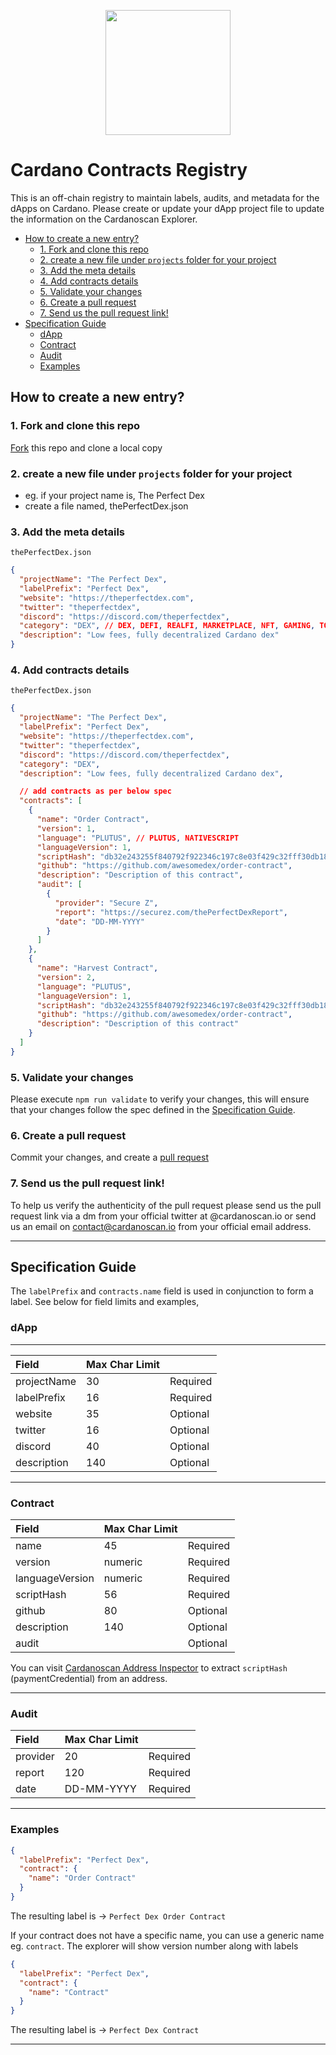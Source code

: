 <p align="center">
  <a href="https://strica.io/" target="_blank">
    <img src="https://docs.strica.io/images/logo.png" width="200">
  </a>
</p>

# Cardano Contracts Registry

This is an off-chain registry to maintain labels, audits, and metadata for the dApps on Cardano. Please create or update your dApp project file to update the information on the Cardanoscan Explorer.

- [How to create a new entry?](#how-to-create-a-new-entry-)
  + [1. Fork and clone this repo](#1-fork-and-clone-this-repo)
  + [2. create a new file under `projects` folder for your project](#2-create-a-new-file-under--projects--folder-for-your-project)
  + [3. Add the meta details](#3-add-the-meta-details)
  + [4. Add contracts details](#4-add-contracts-details)
  + [5. Validate your changes](#5-validate-your-changes)
  + [6. Create a pull request](#6-create-a-pull-request)
  + [7. Send us the pull request link!](#7-send-us-the-pull-request-link-)
- [Specification Guide](#specification-guide)
  + [dApp](#dapp)
  + [Contract](#contract)
  + [Audit](#audit)
  + [Examples](#examples)

## How to create a new entry?

### 1. Fork and clone this repo

[Fork](https://docs.github.com/en/github/getting-started-with-github/fork-a-repo) this repo and clone a local copy

### 2. create a new file under `projects` folder for your project

- eg. if your project name is, The Perfect Dex
- create a file named, thePerfectDex.json

### 3. Add the meta details

`thePerfectDex.json`

```json
{
  "projectName": "The Perfect Dex",
  "labelPrefix": "Perfect Dex",
  "website": "https://theperfectdex.com",
  "twitter": "theperfectdex",
  "discord": "https://discord.com/theperfectdex",
  "category": "DEX", // DEX, DEFI, REALFI, MARKETPLACE, NFT, GAMING, TOKEN, ORACLE
  "description": "Low fees, fully decentralized Cardano dex"
}
```

### 4. Add contracts details

`thePerfectDex.json`

```json
{
  "projectName": "The Perfect Dex",
  "labelPrefix": "Perfect Dex",
  "website": "https://theperfectdex.com",
  "twitter": "theperfectdex",
  "discord": "https://discord.com/theperfectdex",
  "category": "DEX",
  "description": "Low fees, fully decentralized Cardano dex",

  // add contracts as per below spec
  "contracts": [
    {
      "name": "Order Contract",
      "version": 1,
      "language": "PLUTUS", // PLUTUS, NATIVESCRIPT
      "languageVersion": 1,
      "scriptHash": "db32e243255f840792f922346c197c8e03f429c32fff30db18a627e9",
      "github": "https://github.com/awesomedex/order-contract",
      "description": "Description of this contract",
      "audit": [
        {
          "provider": "Secure Z",
          "report": "https://securez.com/thePerfectDexReport",
          "date": "DD-MM-YYYY"
        }
      ]
    },
    {
      "name": "Harvest Contract",
      "version": 2,
      "language": "PLUTUS",
      "languageVersion": 1,
      "scriptHash": "db32e243255f840792f922346c197c8e03f429c32fff30db18a627e9",
      "github": "https://github.com/awesomedex/order-contract",
      "description": "Description of this contract"
    }
  ]
}
```

### 5. Validate your changes
Please execute `npm run validate` to verify your changes, this will ensure that your changes follow the spec defined in the [Specification Guide](#specification-guide).
### 6. Create a pull request

Commit your changes, and create a [pull request](https://docs.github.com/en/github/collaborating-with-issues-and-pull-requests/creating-a-pull-request-from-a-fork)

### 7. Send us the pull request link!

To help us verify the authenticity of the pull request please send us the pull request link via a dm from your official twitter at @cardanoscan.io or send us an email on contact@cardanoscan.io from your official email address.

---

## Specification Guide

The `labelPrefix` and `contracts.name` field is used in conjunction to form a label. See below for field limits and examples,

### dApp
---

| Field       | Max Char Limit |          |
| :---------- | :------------- | :------- |
| projectName | 30             | Required |
| labelPrefix | 16             | Required |
| website     | 35             | Optional |
| twitter     | 16             | Optional |
| discord     | 40             | Optional |
| description | 140            | Optional |

---

### Contract
| Field | Max Char Limit | |
|:------|:---------------|:---------|
| name | 45 | Required |
| version | numeric | Required |
| languageVersion | numeric | Required |
| scriptHash| 56 | Required |
| github | 80 | Optional |
| description | 140 | Optional |
| audit | | Optional |

You can visit [Cardanoscan Address Inspector](https://cardanoscan.io/addressInspector) to extract `scriptHash` (paymentCredential) from an address. 

---
### Audit
| Field | Max Char Limit | |
|:------|:---------------|:---------|
| provider | 20 | Required |
| report | 120 | Required |
| date | DD-MM-YYYY | Required |

---

### Examples

```json
{
  "labelPrefix": "Perfect Dex",
  "contract": {
    "name": "Order Contract"
  }
}
```

The resulting label is -> `Perfect Dex Order Contract`

If your contract does not have a specific name, you can use a generic name eg. `contract`. The explorer will show version number along with labels

```json
{
  "labelPrefix": "Perfect Dex",
  "contract": {
    "name": "Contract"
  }
}
```
The resulting label is -> `Perfect Dex Contract`

---